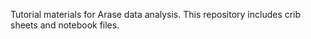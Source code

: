 Tutorial materials for Arase data analysis. 
This repository includes crib sheets and notebook files.

